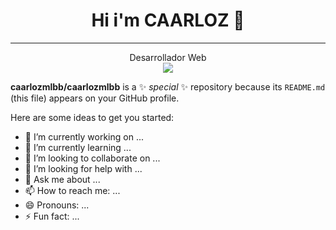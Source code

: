 <div align="center">
  <h1>Hi i'm CAARLOZ 👋</h1>
  <hr>
  Desarrollador Web
  <br>
  <img src="https://www.google.com/url?sa=i&url=https%3A%2F%2Fmidu.dev%2Ffondos-de-pantalla-de-programacion-javascript-html-css-react%2F&psig=AOvVaw0P45OHe47KZbb9_HJWbIo5&ust=1738889139003000&source=images&cd=vfe&opi=89978449&ved=0CBEQjRxqFwoTCICxndPqrYsDFQAAAAAdAAAAABAE">
  </div>

**caarlozmlbb/caarlozmlbb** is a ✨ _special_ ✨ repository because its `README.md` (this file) appears on your GitHub profile.

Here are some ideas to get you started:

- 🔭 I’m currently working on ...
- 🌱 I’m currently learning ...
- 👯 I’m looking to collaborate on ...
- 🤔 I’m looking for help with ...
- 💬 Ask me about ...
- 📫 How to reach me: ...
- 😄 Pronouns: ...
- ⚡ Fun fact: ...


